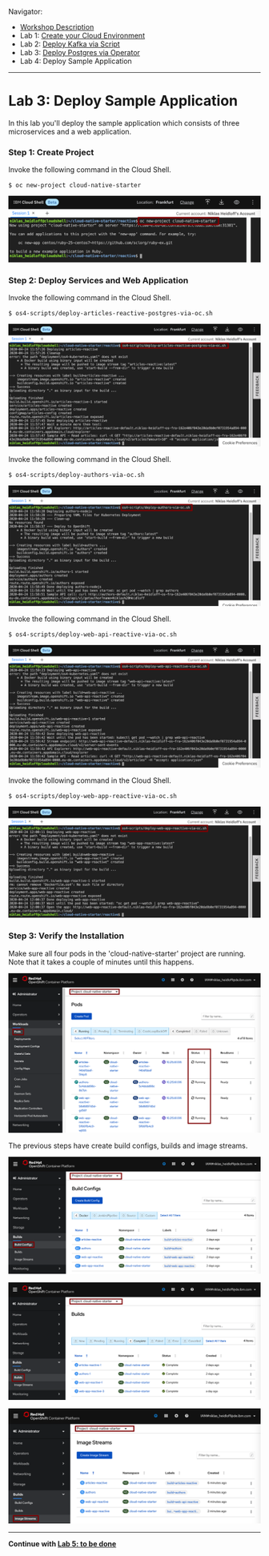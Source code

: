 Navigator:
* [Workshop Description](../readme.md)
* Lab 1: [Create your Cloud Environment](lab1.md)
* Lab 2: [Deploy Kafka via Script](lab2.md)
* Lab 3: [Deploy Postgres via Operator](lab3.md)
* Lab 4: Deploy Sample Application

---

# Lab 3: Deploy Sample Application

In this lab you'll deploy the sample application which consists of three microservices and a web application.

### Step 1: Create Project

Invoke the following command in the Cloud Shell.

```
$ oc new-project cloud-native-starter
```

![kafka deployment](../images/deploy-app0.png)

### Step 2: Deploy Services and Web Application

Invoke the following command in the Cloud Shell.

```
$ os4-scripts/deploy-articles-reactive-postgres-via-oc.sh
```

![kafka deployment](../images/deploy-app1.png)

Invoke the following command in the Cloud Shell.

```
$ os4-scripts/deploy-authors-via-oc.sh
```

![kafka deployment](../images/deploy-app2.png)

Invoke the following command in the Cloud Shell.

```
$ os4-scripts/deploy-web-api-reactive-via-oc.sh
```

![kafka deployment](../images/deploy-app3.png)

Invoke the following command in the Cloud Shell.

```
$ os4-scripts/deploy-web-app-reactive-via-oc.sh
```

![kafka deployment](../images/deploy-app4.png)

### Step 3: Verify the Installation 

Make sure all four pods in the 'cloud-native-starter' project are running. Note that it takes a couple of minutes until this happens.

![kafka deployment](../images/verify-app1.png)

The previous steps have create build configs, builds and image streams.

![kafka deployment](../images/verify-app2.png)

![kafka deployment](../images/verify-app3.png)

![kafka deployment](../images/verify-app4.png)

---

__Continue with [Lab 5: to be done](lab5.md)__
